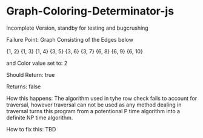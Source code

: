 # Graph-Coloring-Determinator-js
Incomplete Version, standby for testing and bugcrushing


Failure Point:
Graph Consisting of the Edges below

{1, 2}
{1, 3}
{1, 4}
{3, 5}
{3, 6}
{3, 7}
{6, 8}
{6, 9}
{6, 10}

and Color value set to:
2

Should Return: true

Returns: false

How this happens:
The algorithm used in tyhe row check fails to account for traversal, however traversal can not be used as any method dealing in traversal turns this program from a potentional P time algorithm into a definite NP time algorithm.

How to fix this:
TBD
